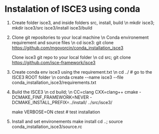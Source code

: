 # Instalation of ISCE3 using conda

1. Create folder isce3, and inside folders src, install, build \n
    mkdir isce3; mkdir isce3/src isce3/install isce3/build

2. Clone git repositories to your local machine \n
    Conda environement requirement and source files \n
    cd isce3:
    git clone https://github.com/mgovorcin/conda_installation_isce3

    Clone isce3 git repo to your local folder \n
    cd src; git clone https://github.com/isce-framework/isce3    

3. Create conda env isce3 using the requirement.txt \n
    cd ../ # go to the ISCE3 ROOT folder \n
    conda create --name isce3 --file conda_installation_isce3/requirements.txt

4. Build the ISCE3 \n
   cd build; \n
   CC=clang CXX=clang++ cmake -DCMAKE_FINF_FRAMEWORK=NEVER -DCMAKE_INSTALL_PREFIX=../install/ ../src/isce3/

    make VERBOSE=ON 
    ctest # test installation

5. Install and set environements
   make install
   cd ..; source conda_installation_isce3/source.rc

